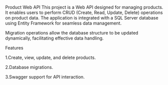 Product Web API
This project is a Web API designed for managing products. It enables users to perform CRUD (Create, Read, Update, Delete) operations on product data. The application is integrated with a SQL Server database using Entity Framework for seamless data management.

Migration operations allow the database structure to be updated dynamically, facilitating effective data handling.

Features

1.Create, view, update, and delete products.

2.Database migrations.

3.Swagger support for API interaction. 

